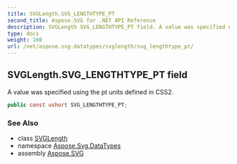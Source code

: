```yaml
---
title: SVGLength.SVG_LENGTHTYPE_PT
second_title: Aspose.SVG for .NET API Reference
description: SVGLength SVG_LENGTHTYPE_PT field. A value was specified using the pt units defined in CSS2
type: docs
weight: 160
url: /net/aspose.svg.datatypes/svglength/svg_lengthtype_pt/
---
```

## SVGLength.SVG_LENGTHTYPE_PT field

A value was specified using the pt units defined in CSS2.

```csharp
public const ushort SVG_LENGTHTYPE_PT;
```

### See Also

* class [SVGLength](../)
* namespace [Aspose.Svg.DataTypes](../../../aspose.svg.datatypes/)
* assembly [Aspose.SVG](../../../)
